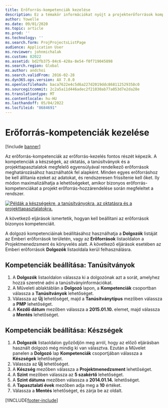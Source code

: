 ```yaml
---
title: Erőforrás-kompetenciák kezelése
description: Ez a témakör információkat nyújt a projekterőforrások kompetenciáinak beállításáról.
author: Yowelle
ms.date: 09/01/2020
ms.topic: article
ms.prod: ''
ms.technology: ''
ms.search.form: ProjProjectsListPage
audience: Application User
ms.reviewer: johnmichalak
ms.custom: 82022
ms.assetid: bd2fb375-84c6-428a-8e54-f0f719045898
ms.search.region: Global
ms.author: andchoi
ms.search.validFrom: 2016-02-28
ms.dyn365.ops.version: AX 7.0.0
ms.openlocfilehash: baca7622e4c5d6a227d2019ddc868112529358c0
ms.sourcegitcommit: 2c2a5a11d446adec2f21030ab77a053d7e2da28e
ms.translationtype: MT
ms.contentlocale: hu-HU
ms.lasthandoff: 05/04/2022
ms.locfileid: "8684691"
---
```

# <a name="manage-resource-competencies"></a>Erőforrás-kompetenciák kezelése

[!include [banner](../includes/banner.md)]

Az erőforrás-kompetenciák az erőforrás-kezelés fontos részét képezik. A kompetenciák a készségek, az oktatás, a tanúsítványok és a projekttapasztalatok megfelelő egyensúlyával rendelkező erőforrások meghatározásához használhatók fel alapként. Minden egyes erőforráshoz be kell állítania ezeket az adatokat, és rendszeresen frissítenie kell őket. Ily módon maximalizálhatja a lehetőségeket, amikor bizonyos erőforrás-kompetenciákat a projekt erőforrás-hozzárendelése során megfeleltet a rendszer.

[![Példák a készségekre, a tanúsítványokra, az oktatásra és a projekttapasztalatokra.](./media/projectresourcing06-1024x383.jpg)](./media/projectresourcing06.jpg)

A következő eljárások ismertetik, hogyan kell beállítani az erőforrások bizonyos kompetenciáit.

A dolgozó kompetenciáinak beállításához használhatja a **Dolgozók** listáját az Emberi erőforrások területén, vagy az **Erőforrások** listaoldalon a Projektmenedzsment és könyvelés alatt. A következő eljárások esetében az Emberi erőforrások **Dolgozók** listaoldala kerül felhasználásra.

## <a name="set-up-competencies-certificates"></a>Kompetenciák beállítása: Tanúsítványok

1. A **Dolgozók** listaoldalon válassza ki a dolgozónak azt a sorát, amelyhez hozzá szeretné adni a tanúsítványinformációkat.
2. A Műveleti ablaktáblán a **Dolgozó** lapon, a **Kompetenciák** csoportban válassza a **Tanúsítványok** lehetőséget.
3. Válassza az **Új** lehetőséget, majd a **Tanúsítványtípus** mezőben válassza a **PMP** lehetőséget.
4. A **Kezdő dátum** mezőben válassza a **2015.01.10.** elemet, majd válassza a **Mentés** lehetőséget.

## <a name="set-up-competencies-skills"></a>Kompetenciák beállítása: Készségek

1. A **Dolgozók** listaoldalon győződjön meg arról, hogy az előző eljárásban használt dolgozó még mindig ki van választva. Ezután a Művelet panelen a **Dolgozó** lap **Kompetenciák** csoportjában válassza a **Készségek** lehetőséget.
2. Válassza az **Új** lehetőséget.
3. A **Készség** mezőben válassza a **Projektmenedzsment** lehetőséget.
4. A **Szint** mezőben válassza az **5 szakértő** lehetőséget.
5. A **Szint dátuma** mezőben válassza a **2014.01.14.** lehetőséget.
6. A **Tapasztalati évek** mezőben adja meg a **10** értéket.
7. Válassza a **Mentés** lehetőséget, és zárja be az oldalt.


[!INCLUDE[footer-include](../includes/footer-banner.md)]